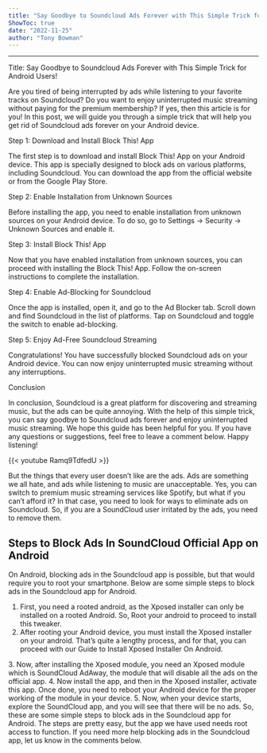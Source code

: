 ```yaml
---
title: "Say Goodbye to Soundcloud Ads Forever with This Simple Trick for Android Users!"
ShowToc: true 
date: "2022-11-25"
author: "Tony Bowman"
---
```

*****
Title: Say Goodbye to Soundcloud Ads Forever with This Simple Trick for Android Users!

Are you tired of being interrupted by ads while listening to your favorite tracks on Soundcloud? Do you want to enjoy uninterrupted music streaming without paying for the premium membership? If yes, then this article is for you! In this post, we will guide you through a simple trick that will help you get rid of Soundcloud ads forever on your Android device.

Step 1: Download and Install Block This! App

The first step is to download and install Block This! App on your Android device. This app is specially designed to block ads on various platforms, including Soundcloud. You can download the app from the official website or from the Google Play Store.

Step 2: Enable Installation from Unknown Sources

Before installing the app, you need to enable installation from unknown sources on your Android device. To do so, go to Settings -> Security -> Unknown Sources and enable it.

Step 3: Install Block This! App

Now that you have enabled installation from unknown sources, you can proceed with installing the Block This! App. Follow the on-screen instructions to complete the installation.

Step 4: Enable Ad-Blocking for Soundcloud

Once the app is installed, open it, and go to the Ad Blocker tab. Scroll down and find Soundcloud in the list of platforms. Tap on Soundcloud and toggle the switch to enable ad-blocking.

Step 5: Enjoy Ad-Free Soundcloud Streaming

Congratulations! You have successfully blocked Soundcloud ads on your Android device. You can now enjoy uninterrupted music streaming without any interruptions.

Conclusion

In conclusion, Soundcloud is a great platform for discovering and streaming music, but the ads can be quite annoying. With the help of this simple trick, you can say goodbye to Soundcloud ads forever and enjoy uninterrupted music streaming. We hope this guide has been helpful for you. If you have any questions or suggestions, feel free to leave a comment below. Happy listening!

{{< youtube Ramq9TdfedU >}} 



But the things that every user doesn’t like are the ads. Ads are something we all hate, and ads while listening to music are unacceptable. Yes, you can switch to premium music streaming services like Spotify, but what if you can’t afford it?
In that case, you need to look for ways to eliminate ads on Soundcloud. So, if you are a SoundCloud user irritated by the ads, you need to remove them.

 
## Steps to Block Ads In SoundCloud Official App on Android


On Android, blocking ads in the Soundcloud app is possible, but that would require you to root your smartphone. Below are some simple steps to block ads in the Soundcloud app for Android.
1. First, you need a rooted android, as the Xposed installer can only be installed on a rooted Android. So, Root your android to proceed to install this tweaker.
2. After rooting your Android device, you must install the Xposed installer on your android. That’s quite a lengthy process, and for that, you can proceed with our Guide to Install Xposed Installer On Android.

3. Now, after installing the Xposed module, you need an Xposed module which is SoundCloud AdAway, the module that will disable all the ads on the official app.
4. Now install the app, and then in the Xposed installer, activate this app. Once done, you need to reboot your Android device for the proper working of the module in your device.
5. Now, when your device starts, explore the SoundCloud app, and you will see that there will be no ads.
So, these are some simple steps to block ads in the Soundcloud app for Android. The steps are pretty easy, but the app we have used needs root access to function. If you need more help blocking ads in the Soundcloud app, let us know in the comments below.




